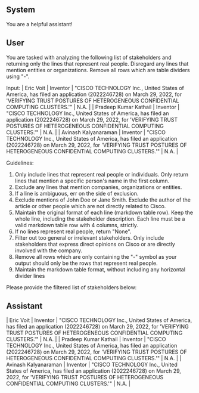 ## System

You are a helpful assistant!

## User


You are tasked with analyzing the following list of stakeholders and returning only the lines that represent real people. Disregard any lines that mention entities or organizations. Remove all rows which are table dividers using "-".

Input:
| Eric Voit | Inventor | "CISCO TECHNOLOGY Inc., United States of America, has filed an application (2022246728) on March 29, 2022, for 'VERIFYING TRUST POSTURES OF HETEROGENEOUS CONFIDENTIAL COMPUTING CLUSTERS.'" | N.A. |
| Pradeep Kumar Kathail | Inventor | "CISCO TECHNOLOGY Inc., United States of America, has filed an application (2022246728) on March 29, 2022, for 'VERIFYING TRUST POSTURES OF HETEROGENEOUS CONFIDENTIAL COMPUTING CLUSTERS.'" | N.A. |
| Avinash Kalyanaraman | Inventor | "CISCO TECHNOLOGY Inc., United States of America, has filed an application (2022246728) on March 29, 2022, for 'VERIFYING TRUST POSTURES OF HETEROGENEOUS CONFIDENTIAL COMPUTING CLUSTERS.'" | N.A. |

Guidelines:
1. Only include lines that represent real people or individuals. Only return lines that mention a specific person's name in the first column.
2. Exclude any lines that mention companies, organizations or entities.
3. If a line is ambiguous, err on the side of exclusion.
4. Exclude mentions of John Doe or Jane Smith. Exclude the author of the article or other people which are not directly related to Cisco.
5. Maintain the original format of each line (markdown table row). Keep the whole line, including the stakeholder description. Each line must be a valid markdown table row with 4 columns, strictly.
6. If no lines represent real people, return "None".
7. Filter out too general or irrelevant stakeholders. Only include stakeholders that express direct opinions on Cisco or are directly involved with the company.
8. Remove all rows which are only containing the "-" symbol as your output should only be the rows that represent real people.
9. Maintain the markdown table format, without including any horizontal divider lines

Please provide the filtered list of stakeholders below:
        

## Assistant

| Eric Voit | Inventor | "CISCO TECHNOLOGY Inc., United States of America, has filed an application (2022246728) on March 29, 2022, for 'VERIFYING TRUST POSTURES OF HETEROGENEOUS CONFIDENTIAL COMPUTING CLUSTERS.'" | N.A. |
| Pradeep Kumar Kathail | Inventor | "CISCO TECHNOLOGY Inc., United States of America, has filed an application (2022246728) on March 29, 2022, for 'VERIFYING TRUST POSTURES OF HETEROGENEOUS CONFIDENTIAL COMPUTING CLUSTERS.'" | N.A. |
| Avinash Kalyanaraman | Inventor | "CISCO TECHNOLOGY Inc., United States of America, has filed an application (2022246728) on March 29, 2022, for 'VERIFYING TRUST POSTURES OF HETEROGENEOUS CONFIDENTIAL COMPUTING CLUSTERS.'" | N.A. |

